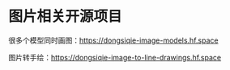 # 图片相关开源项目

很多个模型同时画图：https://dongsiqie-image-models.hf.space

图片转手绘：https://dongsiqie-image-to-line-drawings.hf.space

